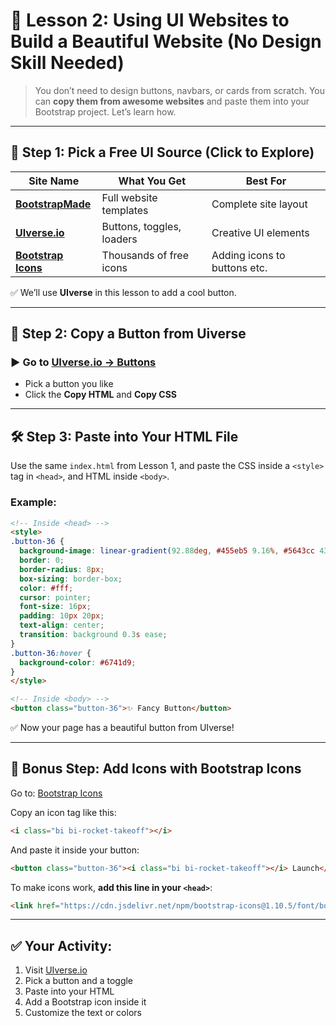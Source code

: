 # 🎨 **Lesson 2: Using UI Websites to Build a Beautiful Website (No Design Skill Needed)**

> You don’t need to design buttons, navbars, or cards from scratch.
> You can **copy them from awesome websites** and paste them into your Bootstrap project.
> Let’s learn how.

---

## 🔹 Step 1: Pick a Free UI Source (Click to Explore)

| Site Name                                                                | What You Get              | Best For                     |
| ------------------------------------------------------------------------ | ------------------------- | ---------------------------- |
| [**BootstrapMade**](https://bootstrapmade.com/free-bootstrap-templates/) | Full website templates    | Complete site layout         |
| [**UIverse.io**](https://uiverse.io)                                     | Buttons, toggles, loaders | Creative UI elements         |
| [**Bootstrap Icons**](https://icons.getbootstrap.com/)                   | Thousands of free icons   | Adding icons to buttons etc. |

✅ We’ll use **UIverse** in this lesson to add a cool button.

---

## 🧪 Step 2: Copy a Button from Uiverse

### ▶️ Go to [UIverse.io → Buttons](https://uiverse.io/buttons)

* Pick a button you like
* Click the **Copy HTML** and **Copy CSS**

---

## 🛠 Step 3: Paste into Your HTML File

Use the same `index.html` from Lesson 1, and paste the CSS inside a `<style>` tag in `<head>`, and HTML inside `<body>`.

### Example:

```html
<!-- Inside <head> -->
<style>
.button-36 {
  background-image: linear-gradient(92.88deg, #455eb5 9.16%, #5643cc 43.89%, #673fd7 64.72%);
  border: 0;
  border-radius: 8px;
  box-sizing: border-box;
  color: #fff;
  cursor: pointer;
  font-size: 16px;
  padding: 10px 20px;
  text-align: center;
  transition: background 0.3s ease;
}
.button-36:hover {
  background-color: #6741d9;
}
</style>
```

```html
<!-- Inside <body> -->
<button class="button-36">✨ Fancy Button</button>
```

✅ Now your page has a beautiful button from UIverse!

---

## 🎯 Bonus Step: Add Icons with Bootstrap Icons

Go to: [Bootstrap Icons](https://icons.getbootstrap.com/)

Copy an icon tag like this:

```html
<i class="bi bi-rocket-takeoff"></i>
```

And paste it inside your button:

```html
<button class="button-36"><i class="bi bi-rocket-takeoff"></i> Launch</button>
```

To make icons work, **add this line in your `<head>`**:

```html
<link href="https://cdn.jsdelivr.net/npm/bootstrap-icons@1.10.5/font/bootstrap-icons.css" rel="stylesheet">
```

---

## ✅ Your Activity:

1. Visit [UIverse.io](https://uiverse.io)
2. Pick a button and a toggle
3. Paste into your HTML
4. Add a Bootstrap icon inside it
5. Customize the text or colors
